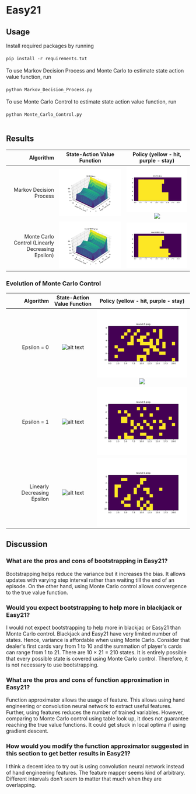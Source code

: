 # Easy21
## Usage
Install required packages by running 
<br /> <br /> `pip install -r requirements.txt`<br /><br />
To use Markov Decision Process and Monte Carlo to estimate state action value function, run 
<br /> <br /> `python Markov_Decision_Process.py`<br /><br />
To use Monte Carlo Control to estimate state action value function, run 
<br /> <br /> `python Monte_Carlo_Control.py`<br /><br />

## Results
Algorithm|State-Action Value Function | Policy (yellow - hit, purple - stay) 
-----------:|:-------------------------:|:-------------------------:
Markov Decision Process|![alt text](./imgs/MDPMaxR.png)| ![alt text](./imgs/MDPPolicy.png) ![](https://...Dark.png)  |  ![](https://...Ocean.png)
Monte Carlo Control (Linearly Decreasing Epsilon) |![alt text](./imgs/VariableEpsilon,10000Trials/state-value-function-round-9990.png)| ![alt text](./imgs/VariableEpsilon,10000Trials/policy-round-9990.png)

### Evolution of Monte Carlo Control
Algorithm|State-Action Value Function | Policy (yellow - hit, purple - stay) 
-----------:|:-------------------------:|:-------------------------:
Epsilon = 0 |![alt text](./imgs/Epsilon=0,-1000Trials/state-value-function-summary.gif)| ![alt text](./imgs/Epsilon=0,-1000Trials/policy-summary.gif) ![](https://...Dark.png)  |  ![](https://...Ocean.png)
Epsilon = 1|![alt text](./imgs/Epsilon=1,1000Trials/state-value-function-summary.gif)| ![alt text](./imgs/Epsilon=1,1000Trials/policy-summary.gif)
Linearly Decreasing Epsilon |![alt text](./imgs/VariableEpsilon-1000Trials/state-value-function-summary.gif)| ![alt text](./imgs/VariableEpsilon-1000Trials/policy-summary.gif)
## Discussion

### What are the pros and cons of bootstrapping in Easy21?
Bootstrapping helps reduce the variance but it increases the bias. It allows updates with varying step interval rather than waiting till the end of an episode. On the other hand, using Monte Carlo control allows convergence to the true value function. 

### Would you expect bootstrapping to help more in blackjack or Easy21?
I would not expect bootstrapping to help more in blackjac or Easy21 than Monte Carlo control. Blackjack and Easy21 have very limited number of states. Hence, variance is affordable when using Monte Carlo. Consider that dealer's first cards vary from 1 to 10 and the summation of player's cards can range from 1 to 21. There are 10 × 21 = 210 states. It is entirely possible that every possible state is covered using Monte Carlo control. Therefore, it is not necessary to use bootstrapping. 

### What are the pros and cons of function approximation in Easy21?
Function approximator allows the usage of feature. This allows using hand engineering or convolution neural network to extract useful features. Further, using features reduces the number of trained variables. However, comparing to Monte Carlo control using table look up, it does not guarantee reaching the true value functions. It could get stuck in local optima if using gradient descent. 

### How would you modify the function approximator suggested in this section to get better results in Easy21?
I think a decent idea to try out is using convolution neural network instead of hand engineering features. The feature mapper seems kind of arbitrary. Different intervals don't seem to matter that much when they are overlapping. 



